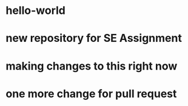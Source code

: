 # hello-world
# new repository for SE Assignment
# making changes to this right now
# one more change for pull request
